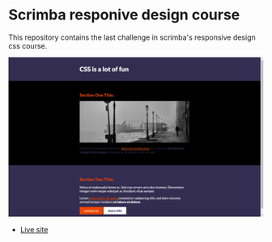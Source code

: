 # Scrimba responive design course

This repository contains the last challenge in scrimba's responsive design css course.

![My desktop view](./images/desktop-view.jpeg)

- [Live site](https://jen67.github.io/Scrimba-course/css-final-challenge/)
